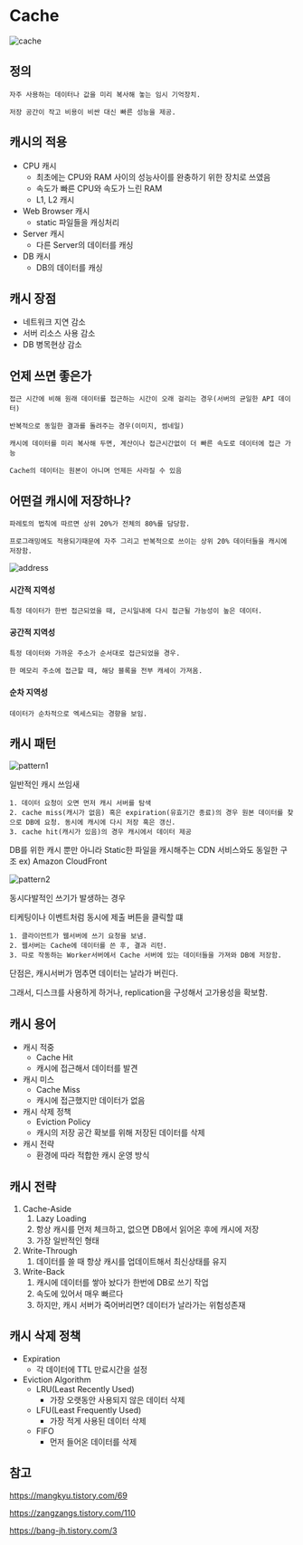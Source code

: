 # Cache 

![cache](../images/cache/cache.png)

## 정의 

    자주 사용하는 데이터나 값을 미리 복사해 놓는 임시 기억장치.

    저장 공간이 작고 비용이 비싼 대신 빠른 성능을 제공.

## 캐시의 적용

-  CPU 캐시
   -  최초에는 CPU와 RAM 사이의 성능사이를 완충하기 위한 장치로 쓰였음
   -  속도가 빠른 CPU와 속도가 느린 RAM
   -  L1, L2 캐시
-  Web Browser 캐시
   -  static 파일들을 캐싱처리
-  Server 캐시
   -  다른 Server의 데이터를 캐싱
-  DB 캐시
   -  DB의 데이터를 캐싱  

## 캐시 장점

- 네트워크 지연 감소
- 서버 리소스 사용 감소
- DB 병목현상 감소

## 언제 쓰면 좋은가 

    접근 시간에 비해 원래 데이터를 접근하는 시간이 오래 걸리는 경우(서버의 균일한 API 데이터)

    반복적으로 동일한 결과를 돌려주는 경우(이미지, 썸네일)

    캐시에 데이터를 미리 복사해 두면, 계산이나 접근시간없이 더 빠른 속도로 데이터에 접근 가능

    Cache의 데이터는 원본이 아니며 언제든 사라질 수 있음

## 어떤걸 캐시에 저장하나?

    파레토의 법칙에 따르면 상위 20%가 전체의 80%를 담당함. 

    프로그래밍에도 적용되기때문에 자주 그리고 반복적으로 쓰이는 상위 20% 데이터들을 캐시에 저장함.

![address](../images/cache/address.png)

#### 시간적 지역성

    특정 데이터가 한번 접근되었을 때, 근시일내에 다시 접근될 가능성이 높은 데이터.

#### 공간적 지역성

    특정 데이터와 가까운 주소가 순서대로 접근되었을 경우.

    한 메모리 주소에 접근할 때, 해당 블록을 전부 캐세이 가져옴.

#### 순차 지역성

    데이터가 순차적으로 엑세스되는 경향을 보임.

## 캐시 패턴

![pattern1](../images/cache/pattern1.jpeg)

일반적인 캐시 쓰임새

    1. 데이터 요청이 오면 먼저 캐시 서버를 탐색
    2. cache miss(캐시가 없음) 혹은 expiration(유효기간 종료)의 경우 원본 데이터를 찾으로 DB에 요청. 동시에 캐시에 다시 저장 혹은 갱신.
    3. cache hit(캐시가 있음)의 경우 캐시에서 데이터 제공

DB를 위한 캐시 뿐만 아니라 Static한 파일을 캐시해주는 CDN 서비스와도 동일한 구조 ex) Amazon CloudFront

![pattern2](../images/cache/pattern2.jpeg)

동시다발적인 쓰기가 발생하는 경우

티케팅이나 이벤트처럼 동시에 제출 버튼을 클릭할 떄

    1. 클라이언트가 웹서버에 쓰기 요청을 보냄.
    2. 웹서버는 Cache에 데이터를 쓴 후, 결과 리턴.
    3. 따로 작동하는 Worker서버에서 Cache 서버에 있는 데이터들을 가져와 DB에 저장함.

단점은, 캐시서버가 멈추면 데이터는 날라가 버린다. 

그래서, 디스크를 사용하게 하거나, replication을 구성해서 고가용성을 확보함.

## 캐시 용어

- 캐시 적중 
  - Cache Hit
  - 캐시에 접근해서 데이터를 발견
- 캐시 미스
  - Cache Miss
  - 캐시에 접근했지만 데이터가 없음
- 캐시 삭제 정책
  - Eviction Policy
  - 캐시의 저장 공간 확보를 위해 저장된 데이터를 삭제
- 캐시 전략
  - 환경에 따라 적합한 캐시 운영 방식

## 캐시 전략

1. Cache-Aside
   1. Lazy Loading
   2. 항상 캐시를 먼저 체크하고, 없으면 DB에서 읽어온 후에 캐시에 저장
   3. 가장 일반적인 형태
2. Write-Through
   1. 데이터를 쓸 때 항상 캐시를 업데이트해서 최신상태를 유지
3. Write-Back
   1. 캐시에 데이터를 쌓아 놨다가 한번에 DB로 쓰기 작업
   2. 속도에 있어서 매우 빠르다
   3. 하지만, 캐시 서버가 죽어버리면? 데이터가 날라가는 위험성존재

## 캐시 삭제 정책
- Expiration
  - 각 데이터에 TTL 만료시간을 설정
- Eviction Algorithm
  - LRU(Least Recently Used)
    - 가장 오랫동안 사용되지 않은 데이터 삭제
  - LFU(Least Frequently Used)
    - 가장 적게 사용된 데이터 삭제
  - FIFO
    - 먼저 들어온 데이터를 삭제

## 참고

https://mangkyu.tistory.com/69

https://zangzangs.tistory.com/110

https://bang-jh.tistory.com/3